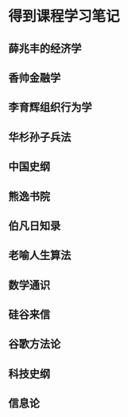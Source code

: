 # 得到课程学习笔记

## 薛兆丰的经济学

## 香帅金融学

## 李育辉组织行为学

## 华杉孙子兵法

## 中国史纲

## 熊逸书院

## 伯凡日知录

## 老喻人生算法

## 数学通识

## 硅谷来信

## 谷歌方法论

## 科技史纲

## 信息论
